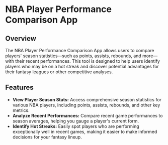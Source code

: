 # NBA Player Performance Comparison App

## Overview

The NBA Player Performance Comparison App allows users to compare players' season statistics—such as points, assists, rebounds, and more—with their recent performances. This tool is designed to help users identify players who may be on a hot streak and discover potential advantages for their fantasy leagues or other competitive analyses.

## Features

- **View Player Season Stats:** Access comprehensive season statistics for various NBA players, including points, assists, rebounds, and other key metrics.
- **Analyze Recent Performances:** Compare recent game performances to season averages, helping you gauge a player's current form.
- **Identify Hot Streaks:** Easily spot players who are performing exceptionally well in recent games, making it easier to make informed decisions for your fantasy lineup.
